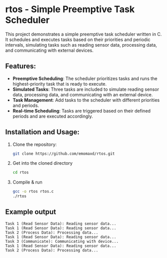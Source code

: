 # rtos - Simple Preemptive Task Scheduler
This project demonstrates a simple preemptive task scheduler written in C. It schedules and executes tasks based on their priorities and periodic intervals, simulating tasks such as reading sensor data, processing data, and communicating with external devices.

## Features:
- **Preemptive Scheduling**: The scheduler prioritizes tasks and runs the highest-priority task that is ready to execute.
- **Simulated Tasks**: Three tasks are included to simulate reading sensor data, processing data, and communicating with an external device.
- **Task Management**: Add tasks to the scheduler with different priorities and periods.
- **Real-time Scheduling**: Tasks are triggered based on their defined periods and are executed accordingly.

## Installation and Usage:
1. Clone the repository:
    ```bash
    git clone https://github.com/emomaxd/rtos.git
    ```
2. Get into the cloned directory
    ```bash
    cd rtos
    ```
3. Compile & run
    ```bash
    gcc -o rtos rtos.c
    ./rtos
    ```

## Example output
    Task 1 (Read Sensor Data): Reading sensor data...
    Task 1 (Read Sensor Data): Reading sensor data...
    Task 2 (Process Data): Processing data...
    Task 1 (Read Sensor Data): Reading sensor data...
    Task 3 (Communicate): Communicating with device...
    Task 1 (Read Sensor Data): Reading sensor data...
    Task 2 (Process Data): Processing data...
